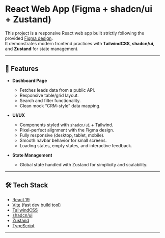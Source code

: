 # React Web App (Figma + shadcn/ui + Zustand)

This project is a responsive React web app built strictly following the provided [Figma design](https://www.figma.com/design/05pOh0OMulkdMN9Zp2DQbp/Tap-Task?node-id=2-10035&t=CAMUNqTgGYKoOqYC-0).  
It demonstrates modern frontend practices with **TailwindCSS**, **shadcn/ui**, and **Zustand** for state management.

---

## 🚀 Features

- **Dashboard Page**
  - Fetches leads data from a public API.
  - Responsive table/grid layout.
  - Search and filter functionality.
  - Clean mock “CRM-style” data mapping.

- **UI/UX**
  - Components styled with `shadcn/ui` + Tailwind.
  - Pixel-perfect alignment with the Figma design.
  - Fully responsive (desktop, tablet, mobile).
  - Smooth navbar behavior for small screens.
  - Loading states, empty states, and interactive feedback.

- **State Management**
  - Global state handled with Zustand for simplicity and scalability.

---

## 🛠 Tech Stack

- [React 19](https://react.dev/)  
- [Vite](https://vitejs.dev/) (fast dev build tool)  
- [TailwindCSS](https://tailwindcss.com/)  
- [shadcn/ui](https://ui.shadcn.com/)  
- [Zustand](https://docs.pmnd.rs/zustand/getting-started/introduction)  
- [TypeScript](https://www.typescriptlang.org/)  

---


